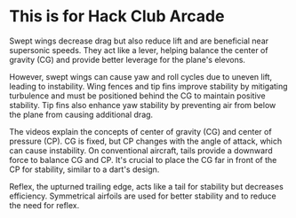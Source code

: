 # This is for Hack Club Arcade

Swept wings decrease drag but also reduce lift and are beneficial near supersonic speeds. They act like a lever, helping balance the center of gravity (CG) and provide better leverage for the plane's elevons.

However, swept wings can cause yaw and roll cycles due to uneven lift, leading to instability. Wing fences and tip fins improve stability by mitigating turbulence and must be positioned behind the CG to maintain positive stability. Tip fins also enhance yaw stability by preventing air from below the plane from causing additional drag.

The videos explain the concepts of center of gravity (CG) and center of pressure (CP). CG is fixed, but CP changes with the angle of attack, which can cause instability. On conventional aircraft, tails provide a downward force to balance CG and CP. It's crucial to place the CG far in front of the CP for stability, similar to a dart's design.

Reflex, the upturned trailing edge, acts like a tail for stability but decreases efficiency. Symmetrical airfoils are used for better stability and to reduce the need for reflex.